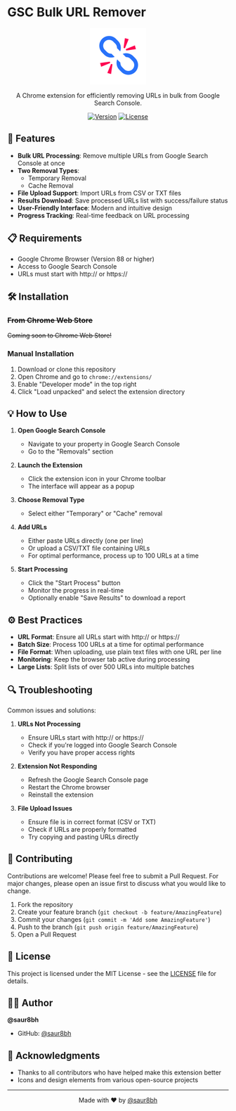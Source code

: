 # GSC Bulk URL Remover

<div align="center">

![GSC Bulk Remover Logo](img/icon-128.png)

A Chrome extension for efficiently removing URLs in bulk from Google Search Console.

[![Version](https://img.shields.io/badge/version-1.0-green.svg)](https://github.com/saur8bh/gsc-bulk-remover/releases)
[![License](https://img.shields.io/badge/license-MIT-blue.svg)](LICENSE)

</div>

## 🚀 Features

- **Bulk URL Processing**: Remove multiple URLs from Google Search Console at once
- **Two Removal Types**: 
  - Temporary Removal
  - Cache Removal
- **File Upload Support**: Import URLs from CSV or TXT files
- **Results Download**: Save processed URLs list with success/failure status
- **User-Friendly Interface**: Modern and intuitive design
- **Progress Tracking**: Real-time feedback on URL processing

## 📋 Requirements

- Google Chrome Browser (Version 88 or higher)
- Access to Google Search Console
- URLs must start with http:// or https://

## 🛠️ Installation

### ~~From Chrome Web Store~~
~~Coming soon to Chrome Web Store!~~

### Manual Installation
1. Download or clone this repository
2. Open Chrome and go to `chrome://extensions/`
3. Enable "Developer mode" in the top right
4. Click "Load unpacked" and select the extension directory

## 💡 How to Use

1. **Open Google Search Console**
   - Navigate to your property in Google Search Console
   - Go to the "Removals" section

2. **Launch the Extension**
   - Click the extension icon in your Chrome toolbar
   - The interface will appear as a popup

3. **Choose Removal Type**
   - Select either "Temporary" or "Cache" removal

4. **Add URLs**
   - Either paste URLs directly (one per line)
   - Or upload a CSV/TXT file containing URLs
   - For optimal performance, process up to 100 URLs at a time

5. **Start Processing**
   - Click the "Start Process" button
   - Monitor the progress in real-time
   - Optionally enable "Save Results" to download a report

## ⚙️ Best Practices

- **URL Format**: Ensure all URLs start with http:// or https://
- **Batch Size**: Process 100 URLs at a time for optimal performance
- **File Format**: When uploading, use plain text files with one URL per line
- **Monitoring**: Keep the browser tab active during processing
- **Large Lists**: Split lists of over 500 URLs into multiple batches

## 🔍 Troubleshooting

Common issues and solutions:

1. **URLs Not Processing**
   - Ensure URLs start with http:// or https://
   - Check if you're logged into Google Search Console
   - Verify you have proper access rights

2. **Extension Not Responding**
   - Refresh the Google Search Console page
   - Restart the Chrome browser
   - Reinstall the extension

3. **File Upload Issues**
   - Ensure file is in correct format (CSV or TXT)
   - Check if URLs are properly formatted
   - Try copying and pasting URLs directly

## 📝 Contributing

Contributions are welcome! Please feel free to submit a Pull Request. For major changes, please open an issue first to discuss what you would like to change.

1. Fork the repository
2. Create your feature branch (`git checkout -b feature/AmazingFeature`)
3. Commit your changes (`git commit -m 'Add some AmazingFeature'`)
4. Push to the branch (`git push origin feature/AmazingFeature`)
5. Open a Pull Request

## 📄 License

This project is licensed under the MIT License - see the [LICENSE](LICENSE) file for details.

## 👨‍💻 Author

**@saur8bh**
- GitHub: [@saur8bh](https://github.com/saur8bh)

## 🙏 Acknowledgments

- Thanks to all contributors who have helped make this extension better
- Icons and design elements from various open-source projects

---

<div align="center">
Made with ♥ by <a href="https://github.com/saur8bh">@saur8bh</a>
</div>

